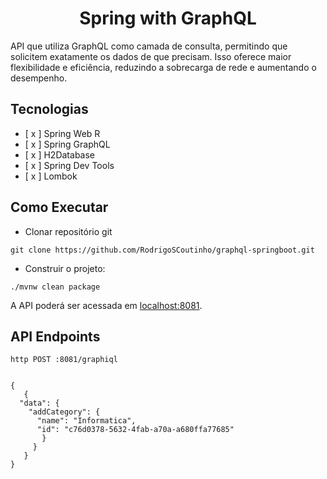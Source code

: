 <h1 align="center">
  Spring with GraphQL
</h1>



API que utiliza GraphQL como camada de consulta, permitindo que solicitem exatamente os dados de que precisam. Isso oferece maior flexibilidade e eficiência, reduzindo a sobrecarga de rede e aumentando o desempenho.

## Tecnologias

- [ x ] Spring Web R
- [ x ] Spring GraphQL
- [ x ] H2Database
- [ x ] Spring Dev Tools
- [ x ] Lombok

## Como Executar

- Clonar repositório git
```
git clone https://github.com/RodrigoSCoutinho/graphql-springboot.git
```
- Construir o projeto:
```
./mvnw clean package
```


A API poderá ser acessada em [localhost:8081](http://localhost:8081).

## API Endpoints


```
http POST :8081/graphiql


{
   {
  "data": {
    "addCategory": {
      "name": "Informatica",
      "id": "c76d0378-5632-4fab-a70a-a680ffa77685"
       }
     }
   }
}
```


